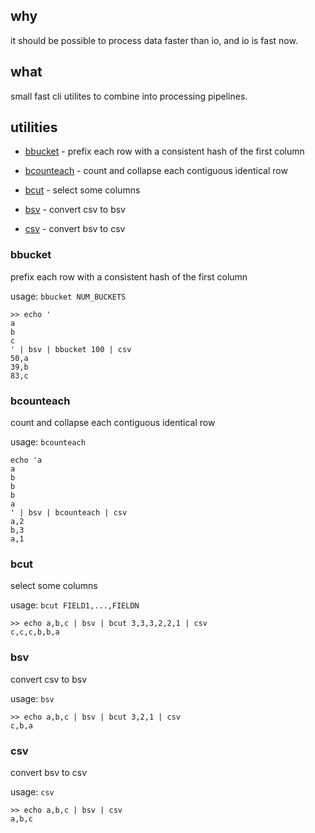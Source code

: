 ## why

it should be possible to process data faster than io, and io is fast now.

## what

small fast cli utilites to combine into processing pipelines.

## utilities

- [bbucket](#bbucket) - prefix each row with a consistent hash of the first column

- [bcounteach](#bcounteach) - count and collapse each contiguous identical row

- [bcut](#bcut) - select some columns

- [bsv](#bsv) - convert csv to bsv

- [csv](#csv) - convert bsv to csv

### bbucket

prefix each row with a consistent hash of the first column

usage: `bbucket NUM_BUCKETS`

```
>> echo '
a
b
c
' | bsv | bbucket 100 | csv
50,a
39,b
83,c
```
### bcounteach

count and collapse each contiguous identical row

usage: `bcounteach`

```
echo 'a
a
b
b
b
a
' | bsv | bcounteach | csv
a,2
b,3
a,1
```
### bcut

select some columns

usage: `bcut FIELD1,...,FIELDN`

```
>> echo a,b,c | bsv | bcut 3,3,3,2,2,1 | csv
c,c,c,b,b,a
```
### bsv

convert csv to bsv

usage: `bsv`

```
>> echo a,b,c | bsv | bcut 3,2,1 | csv
c,b,a
```
### csv

convert bsv to csv

usage: `csv`

```
>> echo a,b,c | bsv | csv
a,b,c
```